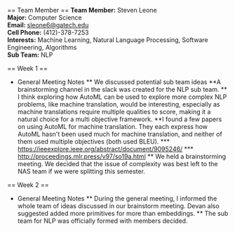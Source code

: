 == Team Member ==
<b>Team Member:</b> Steven Leone <br>
<b> Major: </b> Computer Science <br>
<b>Email:  </b>sleone6@gatech.edu <br>
<b>Cell Phone:</b> (412)-378-7253 <br>
<b>Interests:</b> Machine Learning, Natural Language Processing, Software Engineering, Algorithms <br>
<b>Sub Team:</b> NLP


== Week 1 ==
* General Meeting Notes
** We discussed potential sub team ideas
**A brainstorming channel in the slack was created for the NLP sub team.
** I think exploring how AutoML can be used to explore more complex NLP problems, like machine translation, would be interesting, especially as machine translations require multiple qualities to score, making it a natural choice for a multi objective framework.
**I found a few papers on using AutoML for machine translation. They each express how AutoML hasn't been used much for machine translation, and neither of them used multiple objectives (both used BLEU).
*** https://ieeexplore.ieee.org/abstract/document/9095246/ 
*** http://proceedings.mlr.press/v97/so19a.html
** We held a brainstorming meeting. We decided that the issue of complexity was best left to the NAS team if we were splitting this semester.

== Week 2 ==
* General Meeting Notes
** During the general meeting, I informed the whole team of ideas discussed in our brainstorm meeting. Devan also suggested added more primitives for more than embeddings.
** The sub team for NLP was officially formed with members decided.